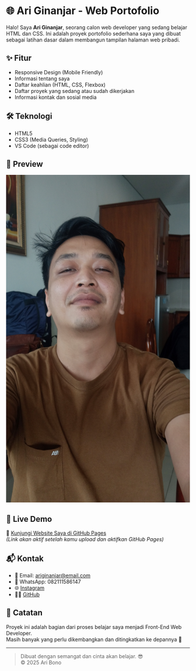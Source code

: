 # 🌐 Ari Ginanjar - Web Portofolio

Halo! Saya **Ari Ginanjar**, seorang calon web developer yang sedang belajar HTML dan CSS. Ini adalah proyek portofolio sederhana saya yang dibuat sebagai latihan dasar dalam membangun tampilan halaman web pribadi.

## ✨ Fitur

- Responsive Design (Mobile Friendly)
- Informasi tentang saya
- Daftar keahlian (HTML, CSS, Flexbox)
- Daftar proyek yang sedang atau sudah dikerjakan
- Informasi kontak dan sosial media

## 🛠️ Teknologi

- HTML5
- CSS3 (Media Queries, Styling)
- VS Code (sebagai code editor)

## 📸 Preview

![Screenshot](Ari.jpg) <!-- Ganti dengan screenshot halaman kalau ada -->

## 🔗 Live Demo

📍 [Kunjungi Website Saya di GitHub Pages](https://ariginanjar.github.io/portofolio/)  
*(Link akan aktif setelah kamu upload dan aktifkan GitHub Pages)*

## 📬 Kontak

- 📧 Email: ariginanjar@email.com  
- 📱 WhatsApp: 082111586147  
- 🌐 [Instagram](https://instagram.com/ariginanjar)  
- 👨‍💻 [GitHub](https://github.com/ariginanjar)

## 📝 Catatan

Proyek ini adalah bagian dari proses belajar saya menjadi Front-End Web Developer.  
Masih banyak yang perlu dikembangkan dan ditingkatkan ke depannya 💪

---

> Dibuat dengan semangat dan cinta akan belajar. 😎  
> © 2025 Ari Bono
